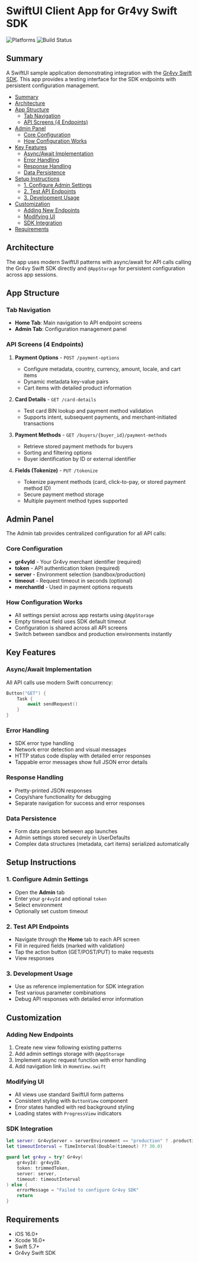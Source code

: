 # SwiftUI Client App for Gr4vy Swift SDK

<div align="left">
    <img alt="Platforms" src="https://img.shields.io/badge/Platforms-iOS-yellowgreen?style=for-the-badge">
    <img alt="Build Status" src="https://img.shields.io/github/actions/workflow/status/gr4vy/gr4vy-swift-client-app/ios.yml?branch=main&style=for-the-badge">
</div>

## Summary

A SwiftUI sample application demonstrating integration with the [Gr4vy Swift SDK](https://github.com/gr4vy/gr4vy-swift). This app provides a testing interface for the SDK endpoints with persistent configuration management.

- [Summary](#summary)
- [Architecture](#architecture)
- [App Structure](#app-structure)
  - [Tab Navigation](#tab-navigation)
  - [API Screens (4 Endpoints)](#api-screens-4-endpoints)
- [Admin Panel](#admin-panel)
  - [Core Configuration](#core-configuration)
  - [How Configuration Works](#how-configuration-works)
- [Key Features](#key-features)
  - [Async/Await Implementation](#asyncawait-implementation)
  - [Error Handling](#error-handling)
  - [Response Handling](#response-handling)
  - [Data Persistence](#data-persistence)
- [Setup Instructions](#setup-instructions)
  - [1. Configure Admin Settings](#1-configure-admin-settings)
  - [2. Test API Endpoints](#2-test-api-endpoints)
  - [3. Development Usage](#3-development-usage)
- [Customization](#customization)
  - [Adding New Endpoints](#adding-new-endpoints)
  - [Modifying UI](#modifying-ui)
  - [SDK Integration](#sdk-integration)
- [Requirements](#requirements)


## Architecture

The app uses modern SwiftUI patterns with async/await for API calls calling the Gr4vy Swift SDK directly and `@AppStorage` for persistent configuration across app sessions.

## App Structure

### Tab Navigation
- **Home Tab**: Main navigation to API endpoint screens
- **Admin Tab**: Configuration management panel

### API Screens (4 Endpoints)

1. **Payment Options** - `POST /payment-options`
   - Configure metadata, country, currency, amount, locale, and cart items
   - Dynamic metadata key-value pairs
   - Cart items with detailed product information

2. **Card Details** - `GET /card-details`  
   - Test card BIN lookup and payment method validation
   - Supports intent, subsequent payments, and merchant-initiated transactions

3. **Payment Methods** - `GET /buyers/{buyer_id}/payment-methods`
   - Retrieve stored payment methods for buyers
   - Sorting and filtering options
   - Buyer identification by ID or external identifier

4. **Fields (Tokenize)** - `PUT /tokenize`
   - Tokenize payment methods (card, click-to-pay, or stored payment method ID)
   - Secure payment method storage
   - Multiple payment method types supported

## Admin Panel

The Admin tab provides centralized configuration for all API calls:

### Core Configuration
- **gr4vyId** - Your Gr4vy merchant identifier (required)
- **token** - API authentication token (required)  
- **server** - Environment selection (sandbox/production)
- **timeout** - Request timeout in seconds (optional)
- **merchantId** - Used in payment options requests

### How Configuration Works
- All settings persist across app restarts using `@AppStorage`
- Empty timeout field uses SDK default timeout
- Configuration is shared across all API screens
- Switch between sandbox and production environments instantly

## Key Features

### Async/Await Implementation
All API calls use modern Swift concurrency:
```swift
Button("GET") {
    Task {
        await sendRequest()
    }
}
```

### Error Handling
- SDK error type handling
- Network error detection and visual messages
- HTTP status code display with detailed error responses
- Tappable error messages show full JSON error details

### Response Handling
- Pretty-printed JSON responses
- Copy/share functionality for debugging
- Separate navigation for success and error responses

### Data Persistence
- Form data persists between app launches
- Admin settings stored securely in UserDefaults
- Complex data structures (metadata, cart items) serialized automatically

## Setup Instructions

### 1. Configure Admin Settings
- Open the **Admin** tab
- Enter your `gr4vyId` and optional `token`
- Select environment 
- Optionally set custom timeout

### 2. Test API Endpoints
- Navigate through the **Home** tab to each API screen
- Fill in required fields (marked with validation)
- Tap the action button (GET/POST/PUT) to make requests
- View responses 

### 3. Development Usage
- Use as reference implementation for SDK integration
- Test various parameter combinations
- Debug API responses with detailed error information

## Customization

### Adding New Endpoints
1. Create new view following existing patterns
2. Add admin settings storage with `@AppStorage`
3. Implement async request function with error handling
4. Add navigation link in `HomeView.swift`

### Modifying UI
- All views use standard SwiftUI form patterns
- Consistent styling with `ButtonView` component
- Error states handled with red background styling
- Loading states with `ProgressView` indicators

### SDK Integration

```swift
let server: Gr4vyServer = serverEnvironment == "production" ? .production : .sandbox
let timeoutInterval = TimeInterval(Double(timeout) ?? 30.0)

guard let gr4vy = try? Gr4vy(
    gr4vyId: gr4vyID,
    token: trimmedToken, 
    server: server,
    timeout: timeoutInterval
) else {
    errorMessage = "Failed to configure Gr4vy SDK"
    return
}
```

## Requirements

- iOS 16.0+
- Xcode 16.0+
- Swift 5.7+
- Gr4vy Swift SDK
